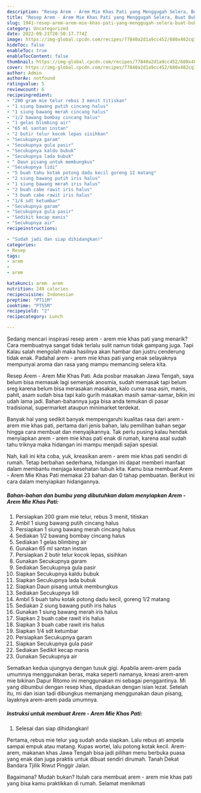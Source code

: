 ```yaml
---
description: "Resep Arem - Arem Mie Khas Pati yang Menggugah Selera, Buat Buka Puasa Lezat Sekali"
title: "Resep Arem - Arem Mie Khas Pati yang Menggugah Selera, Buat Buka Puasa Lezat Sekali"
slug: 1941-resep-arem-arem-mie-khas-pati-yang-menggugah-selera-buat-buka-puasa-lezat-sekali
category: Uncategorized
date: 2022-09-21T20:50:17.774Z
image: https://img-global.cpcdn.com/recipes/77840a2d1a9cc452/680x482cq70/arem-arem-mie-khas-pati-foto-resep-utama.jpg
hideToc: false
enableToc: true
enableTocContent: false
thumbnail: https://img-global.cpcdn.com/recipes/77840a2d1a9cc452/680x482cq70/arem-arem-mie-khas-pati-foto-resep-utama.jpg
cover: https://img-global.cpcdn.com/recipes/77840a2d1a9cc452/680x482cq70/arem-arem-mie-khas-pati-foto-resep-utama.jpg
author: Admin
authorAv: notfound
ratingvalue: 5
reviewcount: 6
recipeingredient:
- "200 gram mie telur rebus 3 menit titiskan"
- "1 siung bawang putih cincang halus"
- "1 siung bawang merah cincang halus"
- "1/2 bawang bombay cincang halus"
- "1 gelas blimbing air"
- "65 ml santan instan"
- "2 butir telur kocok lepas sisihkan"
- "Secukupnya garam"
- "Secukupnya gula pasir"
- "Secukupnya kaldu bubuk"
- "Secukupnya lada bubuk"
- " Daun pisang untuk membungkus"
- "Secukupnya lidi"
- "5 buah tahu kotak potong dadu kecil goreng 12 matang"
- "2 siung bawang putih iris halus"
- "1 siung bawang merah iris halus"
- "2 buah cabe rawit iris halus"
- "3 buah cabe rawit iris halus"
- "1/4 sdt ketumbar"
- "Secukupnya garam"
- "Secukupnya gula pasir"
- "Sedikit kecap manis"
- "Secukupnya air"
recipeinstructions:

- "Sudah jadi dan siap dihidangkan!"
categories:
- Resep
tags:
- arem
- 
- arem

katakunci: arem  arem 
nutrition: 249 calories
recipecuisine: Indonesian
preptime: "PT11M"
cooktime: "PT55M"
recipeyield: "2"
recipecategory: Lunch

---
```



Sedang mencari inspirasi resep arem - arem mie khas pati yang menarik? Cara membuatnya sangat tidak terlalu sulit namun tidak gampang juga. Tapi Kalau salah mengolah maka hasilnya akan hambar dan justru cenderung tidak enak. Padahal arem - arem mie khas pati yang enak selayaknya mempunyai aroma dan rasa yang mampu memancing selera kita.


Resep Arem - Arem Mie Khas Pati. Ada posbar masakan Jawa Tengah, saya belum bisa memasak lagi semenjak anosmia, sudah memasak tapi belum sreg karena belum bisa merasakan masakan, kalo cuma rasa asin, manis, pahit, asam sudah bisa tapi kalo gurih masakan masih samar-samar, bikin ini udah lama jadi. Bahan-bahannya juga bisa anda temukan di pasar tradisional, supermarket ataupun minimarket terdekat.

Banyak hal yang sedikit banyak mempengaruhi kualitas rasa dari arem - arem mie khas pati, pertama dari jenis bahan, lalu pemilihan bahan segar hingga cara membuat dan menyajikannya. Tak perlu pusing kalau hendak menyiapkan arem - arem mie khas pati enak di rumah, karena asal sudah tahu triknya maka hidangan ini mampu menjadi sajian spesial.


Nah, kali ini kita coba, yuk, kreasikan arem - arem mie khas pati sendiri di rumah. Tetap berbahan sederhana, hidangan ini dapat memberi manfaat dalam membantu menjaga kesehatan tubuh kita. Kamu bisa membuat Arem - Arem Mie Khas Pati memakai 23 bahan dan 0 tahap pembuatan. Berikut ini cara dalam menyiapkan hidangannya.

<!--inarticleads1-->

##### Bahan-bahan dan bumbu yang dibutuhkan dalam menyiapkan Arem - Arem Mie Khas Pati:

1. Persiapkan 200 gram mie telur, rebus 3 menit, titiskan
1. Ambil 1 siung bawang putih cincang halus
1. Persiapkan 1 siung bawang merah cincang halus
1. Sediakan 1/2 bawang bombay cincang halus
1. Sediakan 1 gelas blimbing air
1. Gunakan 65 ml santan instan
1. Persiapkan 2 butir telur kocok lepas, sisihkan
1. Gunakan Secukupnya garam
1. Sediakan Secukupnya gula pasir
1. Siapkan Secukupnya kaldu bubuk
1. Siapkan Secukupnya lada bubuk
1. Siapkan  Daun pisang untuk membungkus
1. Sediakan Secukupnya lidi
1. Ambil 5 buah tahu kotak potong dadu kecil, goreng 1/2 matang
1. Sediakan 2 siung bawang putih iris halus
1. Gunakan 1 siung bawang merah iris halus
1. Siapkan 2 buah cabe rawit iris halus
1. Siapkan 3 buah cabe rawit iris halus
1. Siapkan 1/4 sdt ketumbar
1. Persiapkan Secukupnya garam
1. Siapkan Secukupnya gula pasir
1. Sediakan Sedikit kecap manis
1. Gunakan Secukupnya air


Sematkan kedua ujungnya dengan tusuk gigi. Apabila arem-arem pada umumnya menggunakan beras, maka seperti namanya, kreasi arem-arem mie bikinan Dapur Ritomo ini menggunakan mi sebagai penggantinya. Mi yang dibumbui dengan resep khas, dipadukan dengan isian lezat. Setelah itu, mi dan isian tadi dibungkus memanjang menggunakan daun pisang, layaknya arem-arem pada umumnya. 

<!--inarticleads2-->

##### Instruksi untuk membuat Arem - Arem Mie Khas Pati:


1. Selesai dan siap dihidangkan!

Pertama, rebus mie telur yag sudah anda siapkan. Lalu rebus ati ampela sampai empuk atau matang. Kupas wortel, lalu potong kotak kecil. Arem-arem, makanan khas Jawa Tengah bisa jadi pilihan menu berbuka puasa yang enak dan juga praktis untuk dibuat sendiri dirumah. Tanah Dekat Bandara Tjilik Riwut Pinggir Jalan. 

Bagaimana? Mudah bukan? Itulah cara membuat arem - arem mie khas pati yang bisa kamu praktikkan di rumah. Selamat menikmati

